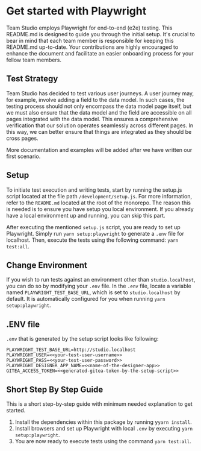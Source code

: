 ﻿# Get started with Playwright

Team Studio employs Playwright for end-to-end (e2e) testing. This README.md is designed to guide you through the initial setup.
It's crucial to bear in mind that each team member is responsible for keeping this README.md up-to-date. Your contributions are
highly encouraged to enhance the document and facilitate an easier onboarding process for your fellow team members.

## Test Strategy

Team Studio has decided to test various user journeys. A user journey may, for example, involve adding a field to the data model.
In such cases, the testing process should not only encompass the data model page itself, but we must also ensure that the data model
and the field are accessible on all pages integrated with the data model. This ensures a comprehensive verification that our solution
operates seamlessly across different pages. In this way, we can better ensure that things are integrated as they should be cross pages.

More documentation and examples will be added after we have written our first scenario.

## Setup

To initiate test execution and writing tests, start by running the setup.js script located at the file path `/development/setup.js`.
For more information, refer to the `README.md` located at the root of the monorepo. The reason this is needed is to ensure
you have setup you local environment. If you already have a local environment up and running, you can skip this part.

After executing the mentioned `setup.js` script, you are ready to set up Playwright. Simply run `yarn setup:playwright` to generate a `.env`
file for localhost. Then, execute the tests using the following command: `yarn test:all`.

## Change Environment

If you wish to run tests against an environment other than `studio.localhost`, you can do so by modifying your `.env` file. In the `.env` file,
locate a variable named `PLAYWRIGHT_TEST_BASE_URL`, which is set to `studio.localhost` by default. It is automatically configured for you when running `yarn setup:playwright`.

## .ENV file

`.env` that is generated by the setup script looks like following:

```
PLAYWRIGHT_TEST_BASE_URL=http://studio.localhost
PLAYWRIGHT_USER=<<your-test-user-username>>
PLAYWRIGHT_PASS=<<your-test-user-password>>
PLAYWRIGHT_DESIGNER_APP_NAME=<<name-of-the-designer-app>>
GITEA_ACCESS_TOKEN=<<generated-gitea-token-by-the-setup-script>>
```

## Short Step By Step Guide

This is a short step-by-step guide with minimum needed explanation to get started.

1. Install the dependencies within this package by running y`yarn install`.
2. Install browsers and set up Playwright with local `.env` by executing `yarn setup:playwright`.
3. You are now ready to execute tests using the command `yarn test:all`.
